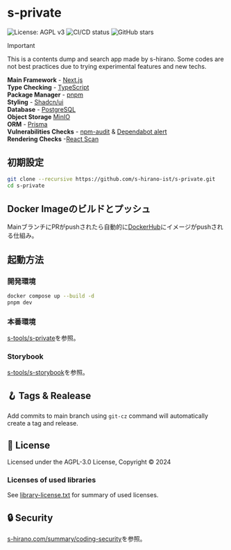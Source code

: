 # s-private

![License: AGPL v3](https://img.shields.io/badge/License-AGPL%20v3-blue.svg)
![CI/CD status](https://img.shields.io/github/actions/workflow/status/s-hirano-ist/s-private/cd.yaml?branch=main)
![GitHub stars](https://img.shields.io/github/stars/s-hirano-ist/s-private.svg)

> [!IMPORTANT]
> This is a contents dump and search app made by s-hirano. Some codes are not best practices due to trying experimental features and new techs.

**Main Framework** - [Next.js](https://nextjs.org/)  
**Type Checking** - [TypeScript](https://www.typescriptlang.org/)  
**Package Manager** - [pnpm](https://pnpm.io/)  
**Styling** - [Shadcn/ui](https://ui.shadcn.com/)  
**Database** - [PostgreSQL](https://www.postgresql.org/)  
**Object Storage** [MinIO](https://min.io/)  
**ORM** - [Prisma](https://www.prisma.io/)  
**Vulnerabilities Checks** - [npm-audit](https://docs.npmjs.com/cli/v10/commands/npm-audit) & [Dependabot alert](https://docs.github.com/ja/code-security/dependabot/dependabot-alerts/about-dependabot-alerts)  
**Rendering Checks** -[React Scan](https://github.com/aidenybai/react-scan)  

## 初期設定

```bash
git clone --recursive https://github.com/s-hirano-ist/s-private.git
cd s-private
```

## Docker Imageのビルドとプッシュ

MainブランチにPRがpushされたら自動的に[DockerHub](https://hub.docker.com/repository/docker/s0hirano/s-private/general)にイメージがpushされる仕組み。

## 起動方法

### 開発環境

```bash
docker compose up --build -d
pnpm dev
```

### 本番環境

[s-tools/s-private](https://github.com/s-hirano-ist/s-tools/tree/main/s-private)を参照。

### Storybook

[s-tools/s-storybook](https://github.com/s-hirano-ist/s-tools/tree/main/s-private)を参照。

## 🪝 Tags & Realease

Add commits to main branch using `git-cz` command will automatically create a tag and release.

## 📜 License

Licensed under the AGPL-3.0 License, Copyright © 2024

### Licenses of used libraries

See [library-license.txt](https://github.com/s-hirano-ist/s-private/blob/main/library-license.txt) for summary of used licenses.

## 🔒 Security

[s-hirano.com/summary/coding-security](https://s-hirano.com/summary/coding-security)を参照。
